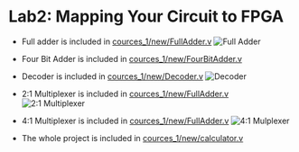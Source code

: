 # Lab2: Mapping Your Circuit to FPGA
* Full adder is included in [cources_1/new/FullAdder.v](https://github.com/duyubo/DigitalDesign-computerArchitecture/blob/main/lab2/sources_1/new/FullAdder.v)
![Full Adder](https://github.com/duyubo/DigitalDesign-computerArchitecture/blob/main/lab2/images/FullAdder.png)

* Four Bit Adder is included in [cources_1/new/FourBitAdder.v](https://github.com/duyubo/DigitalDesign-computerArchitecture/blob/main/lab2/sources_1/new/FourBitAdder.v)

* Decoder is included in [cources_1/new/Decoder.v](https://github.com/duyubo/DigitalDesign-computerArchitecture/blob/main/lab2/sources_1/new/Decoder.v)
![Decoder](https://github.com/duyubo/DigitalDesign-computerArchitecture/blob/main/lab2/images/Decoder.png)

* 2:1 Multiplexer is included in [cources_1/new/FullAdder.v](https://github.com/duyubo/DigitalDesign-computerArchitecture/blob/main/lab2/sources_1/new/multiplexer2_1.v)
![2:1 Multiplexer](https://github.com/duyubo/DigitalDesign-computerArchitecture/blob/main/lab2/images/MUX2_1.png)

* 4:1 Multiplexer is included in [cources_1/new/FullAdder.v](https://github.com/duyubo/DigitalDesign-computerArchitecture/blob/main/lab2/sources_1/new/multiplexer4_1.v)
![4:1 Mulplexer](https://github.com/duyubo/DigitalDesign-computerArchitecture/blob/main/lab2/images/MUX4_1.png)

* The whole project is included in [cources_1/new/calculator.v](https://github.com/duyubo/DigitalDesign-computerArchitecture/blob/main/lab2/sources_1/new/calculator.v)

